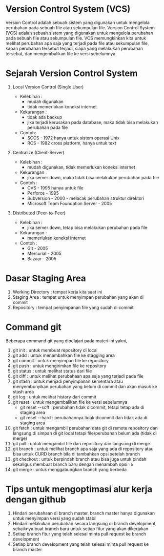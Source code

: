 # Version Control System (VCS)

Version Control adalah sebuah sistem yang digunakan untuk mengelola perubahan pada sebuah file atau sekumpulan file. Version Control System (VCS) adalah sebuah sistem yang digunakan untuk mengelola perubahan pada sebuah file atau sekumpulan file. VCS memungkinkan kita untuk melihat perubahan apa saja yang terjadi pada file atau sekumpulan file, kapan perubahan tersebut terjadi, siapa yang melakukan perubahan tersebut, dan mengembalikan file ke versi sebelumnya.

# Sejarah Version Control System

1.  Local Version Control (Single User)

    - Kelebihan :
      - mudah digunakan
      - tidak memerlukan koneksi internet
    - Kekurangan :
      - tidak ada backup
      - jika terjadi kerusakan pada database, maka tidak bisa melakukan perubahan pada file
    - Contoh:
      - SCCS - 1972 hanya untuk sistem operasi Unix
      - RCS - 1982 cross platform, hanya untuk text

2.  Centralize (Client-Server)
    - Kelebihan :
      - mudah digunakan, tidak memerlukan koneksi internet
    - Kekurangan :
      - jika server down, maka tidak bisa melakukan perubahan pada file
    - Contoh :
      - CVS - 1995 hanya untuk file
      - Perforce - 1995
      - Subversion - 2000 - melacak perubahan struktur direktori
      - Microsoft Team Foundation Server - 2005
3.  Distributed (Peer-to-Peer)
    - Kelebihan :
      - jika server down, tetap bisa melakukan perubahan pada file
    - Kekurangan :
      - memerlukan koneksi internet
    - Contoh :
      - Git - 2005
      - Mercurial - 2005
      - Bazaar - 2005

# Dasar Staging Area

1. Working Directory : tempat kerja kita saat ini
2. Staging Area : tempat untuk menyimpan perubahan yang akan di commit
3. Repository : tempat penyimpanan file yang sudah di commit

# Command git

Beberapa command git yang dipelajari pada materi ini yakni,

1. git init : untuk membuat repository di local
2. git add : untuk menambahkan file ke stagging area
3. git commit : untuk menyimpan file ke repository
4. git push : untuk mengirimkan file ke repository
5. git status : untuk melihat status dari file
6. git diff : untuk melihat perubahaan apa saja yang terjadi pada file
7. git stash : untuk menjadi penyimpanan sementara atau menyembunyikan perubahan yang belum di commit dan akan masuk ke stash area
8. git log : untuk melihat history dari commit
9. git reset : untuk mengembalikan file ke versi sebelumnya
   - git reset --soft : perubahan tidak dicommit, tetapi tetap ada di staging area
   - git reset --hard : perubahannya tidak dicommit dan tidak ada di staging area
10. git fetch : untuk mengambil perubahan data git di remote repository dan langsung di simpan di git local tetapi file/perubahan belum ada (tidak di merge)
11. git pull : untuk mengambil file dari repository dan langsung di merge
12. git branch : untuk melihat branch apa saja yang ada di repository atau bisa untuk CURD branch bila di tambahkan opsi setelah branch
13. git checkout : untuk berpindah branch atau bisa juga untuk pindah sekaligus membuat branch baru dengan menambah opsi `-b`
14. git merge : untuk menggabungkan branch yang berbeda

# Tips untuk mengoptimasi alur kerja dengan github

1. Hindari perubahaan di branch master, branch master hanya digunakan untuk menyimpan versi yang sudah stabil
2. Hindari melakukan perubahan secara langsung di branch development, sebaiknya buat branch baru untuk setiap fitur yang akan dikerjakan
3. Setiap branch fitur yang telah selesai minta pull request ke branch development
4. Setiap branch development yang telah selesai minta pull request ke branch master
